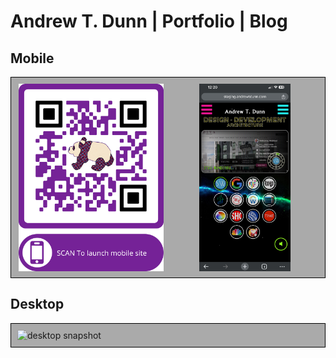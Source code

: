 <style>
  .imageHolder {
    display: flex;
    flex-direction: row;
    align-items: center;
    gap: 10px;
    padding: 10px;
    border: 1px solid black;
    background-color: #aaa;
    justify-content: center;
  }

  .imageHolder img {
    width: 300px;
    height: 300px;
    object-fit: contain;
  }

  .imageHolder .desktopImg { 
    width: 640px;
    height: auto
  }

</style>

# Andrew T. Dunn | Portfolio | Blog

## Mobile

<div class="imageHolder">
  <img src="public/images/qr.png?raw=true" alt="qr code">
  <img src="public/images/mobile_screenshot.jpg" alt="mobile snapshot" >
</div>

## Desktop

<div class="imageHolder">
  <img class="desktopImg" src="public/images/desktop_snapshot.png?raw=true" alt="desktop snapshot" width="300"/>
</div>
